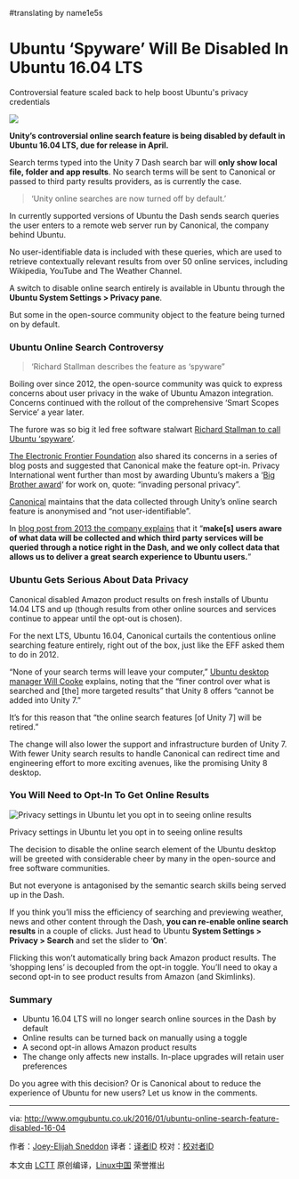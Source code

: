 #translating by name1e5s

Ubuntu ‘Spyware’ Will Be Disabled In Ubuntu 16.04 LTS
================================================================================
Controversial feature scaled back to help boost Ubuntu's privacy credentials

![](http://www.omgubuntu.co.uk/wp-content/uploads/2013/09/as2.jpg)

**Unity’s controversial online search feature is being disabled by default in Ubuntu 16.04 LTS, due for release in April.**

Search terms typed into the Unity 7 Dash search bar will **only show local file, folder and app results**. No search terms will be sent to Canonical or passed to third party results providers, as is currently the case.

> ‘Unity online searches are now turned off by default.’

In currently supported versions of Ubuntu the Dash sends search queries the user enters to a remote web server run by Canonical, the company behind Ubuntu.

No user-identifiable data is included with these queries, which are used to retrieve contextually relevant results from over 50 online services, including Wikipedia, YouTube and The Weather Channel.

A switch to disable online search entirely is available in Ubuntu through the **Ubuntu System Settings > Privacy pane**.

But some in the open-source community object to the feature being turned on by default.

### Ubuntu Online Search Controversy ###

> ‘Richard Stallman describes the feature as ‘spyware”

Boiling over since 2012, the open-source community was quick to express concerns about user privacy in the wake of Ubuntu Amazon integration. Concerns continued with the rollout of the comprehensive ‘Smart Scopes Service’ a year later.

The furore was so big it led free software stalwart [Richard Stallman to call Ubuntu ‘spyware’][1].

[The Electronic Frontier Foundation][2] also shared its concerns in a series of blog posts and suggested that Canonical make the feature opt-in. Privacy International went further than most by awarding Ubuntu’s makers a ‘[Big Brother award][3]‘ for work on, quote: “invading personal privacy”.

[Canonical][4] maintains that the data collected through Unity’s online search feature is anonymised and “not user-identifiable”.

In [blog post from 2013 the company explains][5] that it “**make[s] users aware of what data will be collected and which third party services will be queried through a notice right in the Dash, and we only collect data that allows us to deliver a great search experience to Ubuntu users.**”

### Ubuntu Gets Serious About Data Privacy ###

Canonical disabled Amazon product results on fresh installs of Ubuntu 14.04 LTS and up (though results from other online sources and services continue to appear until the opt-out is chosen).

For the next LTS, Ubuntu 16.04, Canonical curtails the contentious online searching feature entirely, right out of the box, just like the EFF asked them to do in 2012.

“None of your search terms will leave your computer,” [Ubuntu desktop manager Will Cooke][6] explains, noting that the “finer control over what is searched and [the] more targeted results” that Unity 8 offers “cannot be added into Unity 7.”

It’s for this reason that “the online search features [of Unity 7] will be retired.”

The change will also lower the support and infrastructure burden of Unity 7. With fewer Unity search results to handle Canonical can redirect time and engineering effort to more exciting avenues, like the promising Unity 8 desktop.

### You Will Need to Opt-In To Get Online Results ###

![Privacy settings in Ubuntu let you opt in to seeing online results](http://www.omgubuntu.co.uk/wp-content/uploads/2013/04/privacy.jpg)

Privacy settings in Ubuntu let you opt in to seeing online results

The decision to disable the online search element of the Ubuntu desktop will be greeted with considerable cheer by many in the open-source and free software communities.

But not everyone is antagonised by the semantic search skills being served up in the Dash.

If you think you’ll miss the efficiency of searching and previewing weather, news and other content through the Dash, **you can re-enable online search results** in a couple of clicks. Just head to Ubuntu **System Settings > Privacy > Search** and set the slider to ‘**On**‘.

Flicking this won’t automatically bring back Amazon product results. The ‘shopping lens’ is decoupled from the opt-in toggle. You’ll need to okay a second opt-in to see product results from Amazon (and Skimlinks).

### Summary ###

- Ubuntu 16.04 LTS will no longer search online sources in the Dash by default
- Online results can be turned back on manually using a toggle
- A second opt-in allows Amazon product results
- The change only affects new installs. In-place upgrades will retain user preferences

Do you agree with this decision? Or is Canonical about to reduce the experience of Ubuntu for new users? Let us know in the comments.

--------------------------------------------------------------------------------

via: http://www.omgubuntu.co.uk/2016/01/ubuntu-online-search-feature-disabled-16-04

作者：[Joey-Elijah Sneddon][a]
译者：[译者ID](https://github.com/译者ID)
校对：[校对者ID](https://github.com/校对者ID)

本文由 [LCTT](https://github.com/LCTT/TranslateProject) 原创编译，[Linux中国](https://linux.cn/) 荣誉推出

[a]:https://plus.google.com/117485690627814051450/?rel=author
[1]:http://arstechnica.com/information-technology/2012/12/richard-stallman-calls-ubuntu-spyware-because-it-tracks-searches/?utm_source=omgubuntu
[2]:https://www.eff.org/deeplinks/2012/10/privacy-ubuntu-1210-amazon-ads-and-data-leaks?utm_source=omgubuntu
[3]:http://www.omgubuntu.co.uk/2013/10/ubuntu-wins-big-brother-austria-privacy-award
[4]:http://blog.canonical.com/2012/12/07/searching-in-the-dash-in-ubuntu-13-04/
[5]:http://blog.canonical.com/2012/12/07/searching-in-the-dash-in-ubuntu-13-04/?utm_source=omgubuntu
[6]:http://www.whizzy.org/2015/12/online-searches-in-the-dash-to-be-off-by-default?utm_source=omgubuntu
